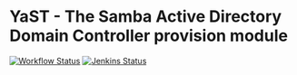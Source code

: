 # YaST - The Samba Active Directory Domain Controller provision module #

[![Workflow Status](https://github.com/yast/yast-samba-provision/workflows/CI/badge.svg?branch=master)](
https://github.com/yast/yast-samba-provision/actions?query=branch%3Amaster)
[![Jenkins Status](https://ci.opensuse.org/buildStatus/icon?job=yast-yast-samba-provision-master)](
https://ci.opensuse.org/view/Yast/job/yast-yast-samba-provision-master/)
